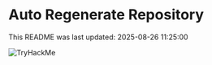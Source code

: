 # Auto Regenerate Repository

This README was last updated: 2025-08-26 11:25:00

 ![TryHackMe](https://tryhackme.com/badge/533634)